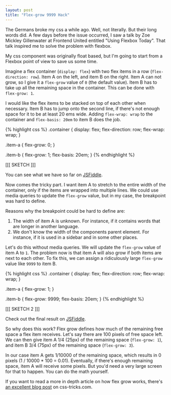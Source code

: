 ```yaml
---
layout: post
title: "Flex-grow 9999 Hack"
---
```


The Germans broke my css a while ago. Well, not literally. But their long words did. A few days before the issue occurred, I saw a talk by Zoe Mickley Gillenwater at Frontend United entitled "Using Flexbox Today". That talk inspired me to solve the problem with flexbox.

My css component was originally float based, but I'm going to start from a Flexbox point of view to save us some time.

Imagine a flex container (`display: flex`) with two flex items in a row (`flex-direction: row`). Item A on the left, and item B on the right. Item A can not grow, so I give it a `flex-grow` value of `0` (the default value). Item B has to take up all the remaining space in the container. This can be done with `flex-grow: 1`.

I would like the flex items to be stacked on top of each other when necessary. Item B has to jump onto the second line, if there's not enough space for it to be at least 20 ems wide. Adding `flex-wrap: wrap` to the container and `flex-basis: 20em` to item B does the job.

{% highlight css %}
.container {
    display: flex;
    flex-direction: row;
    flex-wrap: wrap;
}

.item-a {
    flex-grow: 0;
}

.item-b {
    flex-grow: 1;
    flex-basis: 20em;
}
{% endhighlight %}

[[[ SKETCH ]]]

You can see what we have so far on [JSFiddle](https://jsfiddle.net/jorenvanhee/rmaeak0q/0/).

Now comes the tricky part. I want item A to stretch to the entire width of the container, only if the items are wrapped into multiple lines. We could use media queries to update the `flex-grow` value, but in my case, the breakpoint was hard to define.

Reasons why the breakpoint could be hard to define are:

1. The width of item A is unknown. For instance, if it contains words that are longer in another language.
2. We don't know the width of the components parent element. For instance, if it is used in a sidebar and in some other places.

Let's do this without media queries. We will update the `flex-grow` value of item A to `1`. The problem now is that item A will also grow if both items are next to each other. To fix this, we can assign a ridiculously large `flex-grow` value like `9999` to item B.

{% highlight css %}
.container {
    display: flex;
    flex-direction: row;
    flex-wrap: wrap;
}

.item-a {
    flex-grow: 1;
}

.item-b {
    flex-grow: 9999;
    flex-basis: 20em;
}
{% endhighlight %}

[[[ SKETCH 2 ]]]

Check out the final result on [JSFiddle](https://jsfiddle.net/jorenvanhee/rmaeak0q/).

So why does this work? Flex grow defines how much of the remaining free space a flex item receives. Let's say there are 100 pixels of free space left. We can then give item A 1/4 (25px) of the remaining space (`flex-grow: 1`), and item B 3/4 (75px) of the remaining space (`flex-grow: 3`).

In our case item A gets 1/10000 of the remaining space, which results in 0 pixels (1 / 10000 * 100 = 0.01). Eventually, if there's enough remaining space, item A will receive some pixels. But you'd need a very large screen for that to happen. You can do the math yourself.

If you want to read a more in depth article on how flex grow works, there's [an excellent blog post](https://css-tricks.com/flex-grow-is-weird/) on css-tricks.com.
